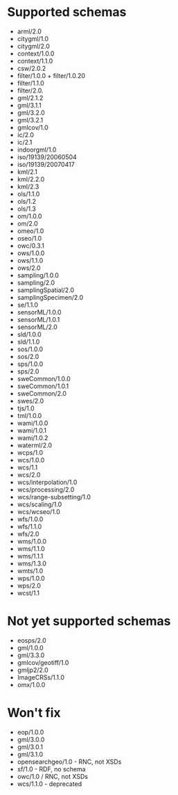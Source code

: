 # Supported schemas

* arml/2.0
* citygml/1.0
* citygml/2.0
* context/1.0.0
* context/1.1.0
* csw/2.0.2
* filter/1.0.0 + filter/1.0.20
* filter/1.1.0
* filter/2.0.
* gml/2.1.2
* gml/3.1.1
* gml/3.2.0
* gml/3.2.1
* gmlcov/1.0
* ic/2.0
* ic/2.1
* indoorgml/1.0
* iso/19139/20060504
* iso/19139/20070417
* kml/2.1
* kml/2.2.0
* kml/2.3
* ols/1.1.0
* ols/1.2
* ols/1.3
* om/1.0.0
* om/2.0
* omeo/1.0
* oseo/1.0
* owc/0.3.1
* ows/1.0.0
* ows/1.1.0
* ows/2.0
* sampling/1.0.0
* sampling/2.0
* samplingSpatial/2.0
* samplingSpecimen/2.0
* se/1.1.0
* sensorML/1.0.0
* sensorML/1.0.1
* sensorML/2.0
* sld/1.0.0
* sld/1.1.0
* sos/1.0.0
* sos/2.0
* sps/1.0.0
* sps/2.0
* sweCommon/1.0.0
* sweCommon/1.0.1
* sweCommon/2.0
* swes/2.0
* tjs/1.0
* tml/1.0.0
* wami/1.0.0
* wami/1.0.1
* wami/1.0.2
* waterml/2.0
* wcps/1.0
* wcs/1.0.0
* wcs/1.1
* wcs/2.0
* wcs/interpolation/1.0
* wcs/processing/2.0
* wcs/range-subsetting/1.0
* wcs/scaling/1.0
* wcs/wcseo/1.0
* wfs/1.0.0
* wfs/1.1.0
* wfs/2.0
* wms/1.0.0
* wms/1.1.0
* wms/1.1.1
* wms/1.3.0
* wmts/1.0
* wps/1.0.0
* wps/2.0
* wcst/1.1

# Not yet supported schemas

* eosps/2.0
* gml/1.0.0
* gml/3.3.0
* gmlcov/geotiff/1.0
* gmljp2/2.0
* ImageCRSs/1.1.0
* omx/1.0.0

# Won't fix

* eop/1.0.0
* gml/3.0.0
* gml/3.0.1
* gml/3.1.0
* opensearchgeo/1.0 - RNC, not XSDs
* sf/1.0 - RDF, no schema
* owc/1.0 / RNC, not XSDs
* wcs/1.1.0 - deprecated
